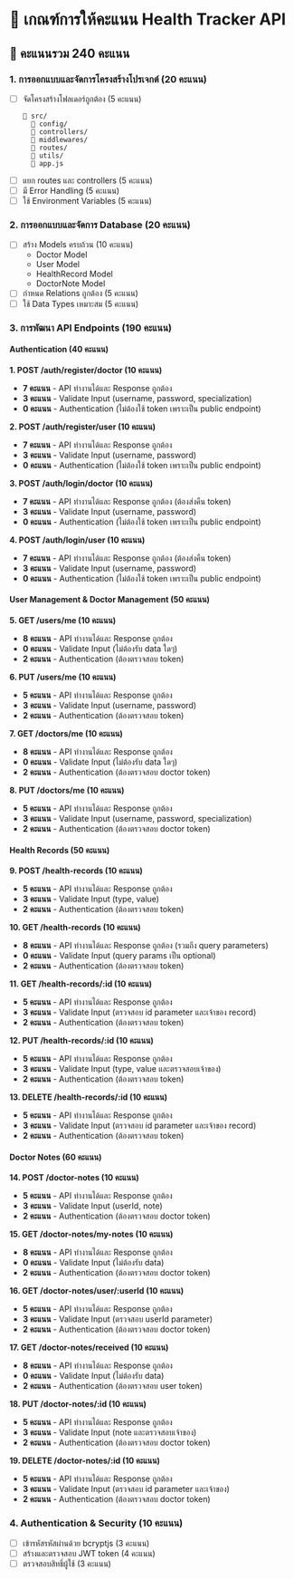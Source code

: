# 📝 เกณฑ์การให้คะแนน Health Tracker API

## 🎯 คะแนนรวม 240 คะแนน

### 1. การออกแบบและจัดการโครงสร้างโปรเจกต์ (20 คะแนน)

- [ ] จัดโครงสร้างโฟลเดอร์ถูกต้อง (5 คะแนน)
  ```
  📁 src/
    📁 config/
    📁 controllers/
    📁 middlewares/
    📁 routes/
    📁 utils/
    📄 app.js
  ```
- [ ] แยก routes และ controllers (5 คะแนน)
- [ ] มี Error Handling (5 คะแนน)
- [ ] ใช้ Environment Variables (5 คะแนน)

### 2. การออกแบบและจัดการ Database (20 คะแนน)

- [ ] สร้าง Models ครบถ้วน (10 คะแนน)
  - Doctor Model
  - User Model
  - HealthRecord Model
  - DoctorNote Model
- [ ] กำหนด Relations ถูกต้อง (5 คะแนน)
- [ ] ใช้ Data Types เหมาะสม (5 คะแนน)

### 3. การพัฒนา API Endpoints (190 คะแนน)

#### Authentication (40 คะแนน)

**1. POST /auth/register/doctor (10 คะแนน)**

- **7 คะแนน** - API ทำงานได้และ Response ถูกต้อง
- **3 คะแนน** - Validate Input (username, password, specialization)
- **0 คะแนน** - Authentication (ไม่ต้องใช้ token เพราะเป็น public endpoint)

**2. POST /auth/register/user (10 คะแนน)**

- **7 คะแนน** - API ทำงานได้และ Response ถูกต้อง
- **3 คะแนน** - Validate Input (username, password)
- **0 คะแนน** - Authentication (ไม่ต้องใช้ token เพราะเป็น public endpoint)

**3. POST /auth/login/doctor (10 คะแนน)**

- **7 คะแนน** - API ทำงานได้และ Response ถูกต้อง (ต้องส่งคืน token)
- **3 คะแนน** - Validate Input (username, password)
- **0 คะแนน** - Authentication (ไม่ต้องใช้ token เพราะเป็น public endpoint)

**4. POST /auth/login/user (10 คะแนน)**

- **7 คะแนน** - API ทำงานได้และ Response ถูกต้อง (ต้องส่งคืน token)
- **3 คะแนน** - Validate Input (username, password)
- **0 คะแนน** - Authentication (ไม่ต้องใช้ token เพราะเป็น public endpoint)

#### User Management & Doctor Management (50 คะแนน)

**5. GET /users/me (10 คะแนน)**

- **8 คะแนน** - API ทำงานได้และ Response ถูกต้อง
- **0 คะแนน** - Validate Input (ไม่ต้องรับ data ใดๆ)
- **2 คะแนน** - Authentication (ต้องตรวจสอบ token)

**6. PUT /users/me (10 คะแนน)**

- **5 คะแนน** - API ทำงานได้และ Response ถูกต้อง
- **3 คะแนน** - Validate Input (username, password)
- **2 คะแนน** - Authentication (ต้องตรวจสอบ token)

**7. GET /doctors/me (10 คะแนน)**

- **8 คะแนน** - API ทำงานได้และ Response ถูกต้อง
- **0 คะแนน** - Validate Input (ไม่ต้องรับ data ใดๆ)
- **2 คะแนน** - Authentication (ต้องตรวจสอบ doctor token)

**8. PUT /doctors/me (10 คะแนน)**

- **5 คะแนน** - API ทำงานได้และ Response ถูกต้อง
- **3 คะแนน** - Validate Input (username, password, specialization)
- **2 คะแนน** - Authentication (ต้องตรวจสอบ doctor token)

#### Health Records (50 คะแนน)

**9. POST /health-records (10 คะแนน)**

- **5 คะแนน** - API ทำงานได้และ Response ถูกต้อง
- **3 คะแนน** - Validate Input (type, value)
- **2 คะแนน** - Authentication (ต้องตรวจสอบ token)

**10. GET /health-records (10 คะแนน)**

- **8 คะแนน** - API ทำงานได้และ Response ถูกต้อง (รวมถึง query parameters)
- **0 คะแนน** - Validate Input (query params เป็น optional)
- **2 คะแนน** - Authentication (ต้องตรวจสอบ token)

**11. GET /health-records/:id (10 คะแนน)**

- **5 คะแนน** - API ทำงานได้และ Response ถูกต้อง
- **3 คะแนน** - Validate Input (ตรวจสอบ id parameter และเจ้าของ record)
- **2 คะแนน** - Authentication (ต้องตรวจสอบ token)

**12. PUT /health-records/:id (10 คะแนน)**

- **5 คะแนน** - API ทำงานได้และ Response ถูกต้อง
- **3 คะแนน** - Validate Input (type, value และตรวจสอบเจ้าของ)
- **2 คะแนน** - Authentication (ต้องตรวจสอบ token)

**13. DELETE /health-records/:id (10 คะแนน)**

- **5 คะแนน** - API ทำงานได้และ Response ถูกต้อง
- **3 คะแนน** - Validate Input (ตรวจสอบ id parameter และเจ้าของ record)
- **2 คะแนน** - Authentication (ต้องตรวจสอบ token)

#### Doctor Notes (60 คะแนน)

**14. POST /doctor-notes (10 คะแนน)**

- **5 คะแนน** - API ทำงานได้และ Response ถูกต้อง
- **3 คะแนน** - Validate Input (userId, note)
- **2 คะแนน** - Authentication (ต้องตรวจสอบ doctor token)

**15. GET /doctor-notes/my-notes (10 คะแนน)**

- **8 คะแนน** - API ทำงานได้และ Response ถูกต้อง
- **0 คะแนน** - Validate Input (ไม่ต้องรับ data)
- **2 คะแนน** - Authentication (ต้องตรวจสอบ doctor token)

**16. GET /doctor-notes/user/:userId (10 คะแนน)**

- **5 คะแนน** - API ทำงานได้และ Response ถูกต้อง
- **3 คะแนน** - Validate Input (ตรวจสอบ userId parameter)
- **2 คะแนน** - Authentication (ต้องตรวจสอบ doctor token)

**17. GET /doctor-notes/received (10 คะแนน)**

- **8 คะแนน** - API ทำงานได้และ Response ถูกต้อง
- **0 คะแนน** - Validate Input (ไม่ต้องรับ data)
- **2 คะแนน** - Authentication (ต้องตรวจสอบ user token)

**18. PUT /doctor-notes/:id (10 คะแนน)**

- **5 คะแนน** - API ทำงานได้และ Response ถูกต้อง
- **3 คะแนน** - Validate Input (note และตรวจสอบเจ้าของ)
- **2 คะแนน** - Authentication (ต้องตรวจสอบ doctor token)

**19. DELETE /doctor-notes/:id (10 คะแนน)**

- **5 คะแนน** - API ทำงานได้และ Response ถูกต้อง
- **3 คะแนน** - Validate Input (ตรวจสอบ id parameter และเจ้าของ)
- **2 คะแนน** - Authentication (ต้องตรวจสอบ doctor token)

### 4. Authentication & Security (10 คะแนน)

- [ ] เข้ารหัสรหัสผ่านด้วย bcryptjs (3 คะแนน)
- [ ] สร้างและตรวจสอบ JWT token (4 คะแนน)
- [ ] ตรวจสอบสิทธิ์ผู้ใช้ (3 คะแนน)
